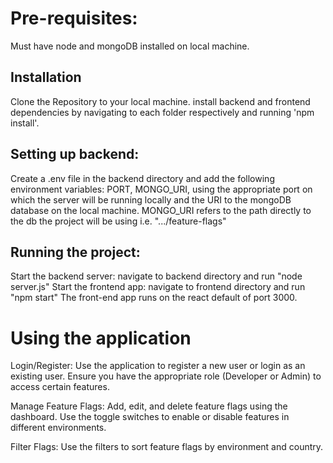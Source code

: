 # Pre-requisites:
Must have node and mongoDB installed on local machine.

## Installation

Clone the Repository to your local machine.
install backend and frontend dependencies by navigating to each folder respectively and running 'npm install'.

## Setting up backend:
Create a .env file in the backend directory and add the following environment variables:
PORT, MONGO_URI, using the appropriate port on which the server will be running locally and the URI to the mongoDB database on the local machine. 
MONGO_URI refers to the path directly to the db the project will be using i.e. ".../feature-flags"

## Running the project:

Start the backend server: navigate to backend directory and run "node server.js"
Start the frontend app: navigate to frontend directory and run "npm start"
The front-end app runs on the react default of port 3000.


# Using the application 
Login/Register: Use the application to register a new user or login as an existing user. Ensure you have the appropriate role (Developer or Admin) to access certain features.

Manage Feature Flags: Add, edit, and delete feature flags using the dashboard. Use the toggle switches to enable or disable features in different environments.

Filter Flags: Use the filters to sort feature flags by environment and country.
